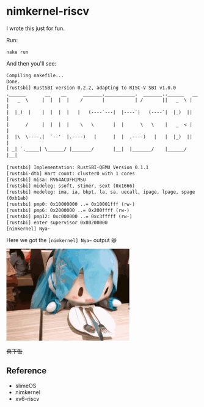 # nimkernel-riscv

I wrote this just for fun.

Run:

```shell
nake run
```

And then you'll see:

```plaintext
Compiling nakefile...
Done.
[rustsbi] RustSBI version 0.2.2, adapting to RISC-V SBI v1.0.0
.______       __    __      _______.___________.  _______..______   __
|   _  \     |  |  |  |    /       |           | /       ||   _  \ |  |
|  |_)  |    |  |  |  |   |   (----`---|  |----`|   (----`|  |_)  ||  |
|      /     |  |  |  |    \   \       |  |      \   \    |   _  < |  |
|  |\  \----.|  `--'  |.----)   |      |  |  .----)   |   |  |_)  ||  |
| _| `._____| \______/ |_______/       |__|  |_______/    |______/ |__|

[rustsbi] Implementation: RustSBI-QEMU Version 0.1.1
[rustsbi-dtb] Hart count: cluster0 with 1 cores
[rustsbi] misa: RV64ACDFHIMSU
[rustsbi] mideleg: ssoft, stimer, sext (0x1666)
[rustsbi] medeleg: ima, ia, bkpt, la, sa, uecall, ipage, lpage, spage (0xb1ab)
[rustsbi] pmp0: 0x10000000 ..= 0x10001fff (rw-)
[rustsbi] pmp6: 0x2000000 ..= 0x200ffff (rw-)
[rustsbi] pmp12: 0xc000000 ..= 0xc3fffff (rw-)
[rustsbi] enter supervisor 0x80200000
[nimkernel] Nya~
```

Here we got the `[nimkernel] Nya~` output 😃

![fufu](fufu.gif)

~~真下饭~~

## Reference

- slimeOS
- nimkernel
- xv6-riscv
